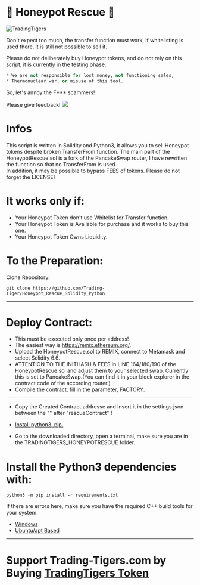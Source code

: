 # 🚀 Honeypot Rescue 🚀
![TradingTigers](https://trading-tigers.com/assets/img/TradingTigers.png)  

Don't expect too much, the transfer function must work, if whitelisting is used there, it is still not possible to sell it.

Please do not deliberately buy Honeypot tokens, and do not rely on this script, it is currently in the testing phase.  

```python
* We are not responsible for lost money, not functioning sales,
* Thermonuclear war, or misuse of this tool.
```
  
So, let's annoy the F*** scammers! 

Please give feedback!
![](https://www.google.com/url?sa=i&url=https%3A%2F%2Fwww.pngfind.com%2Fmpng%2FThbTmT_join-the-conversation-telegram-logo-white-png-transparent%2F&psig=AOvVaw19UUoIXdbWlZ96wgzunSnJ&ust=1643477225680000&source=images&cd=vfe&ved=0CAgQjRxqFwoTCLiMi_n71PUCFQAAAAAdAAAAABAI)

# Infos
 This script is written in Solidity and Python3, it allows you to sell Honeypot tokens despite broken TransferFrom function.
 The main part of the HoneypotRescue.sol is a fork of the PancakeSwap router, I have rewritten the function so that no TransferFrom is used.  
 In addition, it may be possible to bypass FEES of tokens.
 Please do not forget the LICENSE!

# It works only if:
 - Your Honeypot Token don't use Whitelist for Transfer function.
 - Your Honeypot Token is Available for purchase and it works to buy this one.
 - Your Honeypot Token Owns Liquidity.
  

# To the Preparation:  
Clone Repository:
```shell
git clone https://github.com/Trading-Tiger/Honeypot_Rescue_Solidity_Python
```
---
# Deploy Contract:
 - This must be executed only once per address!
 - The easiest way is https://remix.ethereum.org/.
 - Upload the HoneypotRescue.sol to REMIX, connect to Metamask and select Solidity 6.6.
 - ATTENTION TO THE INITHASH & FEES in LINE 164/180/190 of the HoneypotRescue.sol and adjust them to your selected swap. Currently this is set to PancakeSwap.(You can find it in your block explorer in the contract code of the according router.)
 - Compile the contract, fill in the parameter, FACTORY.
---
 - Copy the Created Contract addresse and insert it in the settings.json between the "" after "rescueContract":!

- [Install python3, pip.](https://www.python.org/)
- Go to the downloaded directory, open a terminal, make sure you are in the TRADINGTIGERS_HONEYPOTRESCUE folder.

# Install the Python3 dependencies with:
```shell
python3 -m pip install -r requirements.txt
```
If there are errors here, make sure you have the required C++ build tools for your system.
- [Windows](https://stackoverflow.com/questions/44951456/pip-error-microsoft-visual-c-14-0-is-required/44953739#44953739) 
- [Ubuntu/apt Based](https://linuxconfig.org/how-to-install-g-the-c-compiler-on-ubuntu-18-04-bionic-beaver-linux)

---
# Support Trading-Tigers.com by Buying [TradingTigers Token](https://bscscan.com/token/0x34faa80fec0233e045ed4737cc152a71e490e2e3)

